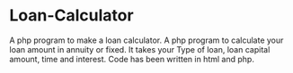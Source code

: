 # Loan-Calculator
A php program to make a loan calculator.
A php program to calculate your loan amount in annuity or fixed.
It takes your Type of loan, loan capital amount, time and interest.
Code has been written in html and php.
